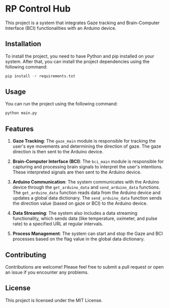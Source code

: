 
# RP Control Hub

This project is a system that integrates Gaze tracking and Brain-Computer Interface (BCI) functionalities with an Arduino device.

## Installation

To install the project, you need to have Python and pip installed on your system. After that, you can install the project dependencies using the following command:

```bash
pip install -r requirements.txt
```

## Usage

You can run the project using the following command:

```bash
python main.py
```

## Features

1. **Gaze Tracking**: The `gaze_main` module is responsible for tracking the user's eye movements and determining the direction of gaze. The gaze direction is then sent to the Arduino device.

2. **Brain-Computer Interface (BCI)**: The `bci_main` module is responsible for capturing and processing brain signals to interpret the user's intentions. These interpreted signals are then sent to the Arduino device.

3. **Arduino Communication**: The system communicates with the Arduino device through the `get_arduino_data` and `send_arduino_data` functions. The `get_arduino_data` function reads data from the Arduino device and updates a global data dictionary. The `send_arduino_data` function sends the direction value (based on gaze or BCI) to the Arduino device.

4. **Data Streaming**: The system also includes a data streaming functionality, which sends data (like temperature, oximeter, and pulse rate) to a specified URL at regular intervals.

5. **Process Management**: The system can start and stop the Gaze and BCI processes based on the flag value in the global data dictionary.


## Contributing

Contributions are welcome! Please feel free to submit a pull request or open an issue if you encounter any problems.


## License

This project is licensed under the MIT License.
```
